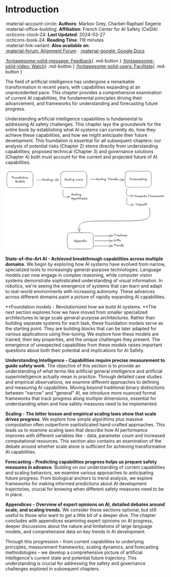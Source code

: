 # Introduction

:material-account-circle: **Authors**: Markov Grey, Charbel-Raphael Segerie  
:material-office-building: **Affiliation**: French Center for AI Safety (CeSIA)  
:octicons-clock-24: **Last Updated**: 2024-03-27  
:octicons-book-24: **Reading Time**: 119 minutes  
:material-link-variant: **Also available on**:  
[:material-forum: Alignment Forum](https://www.alignmentforum.org/posts/MkfaQyxB9PN4h8Bs9/) · [:material-google: Google Docs](https://docs.google.com/document/d/1HKo0Kest9Xppjn7m2ODpfMUlEu93SzLsfxXBH48Xaus/edit?usp=sharing)

[:fontawesome-solid-message: Feedback](https://forms.gle/ZsA4hEWUx1ZrtQLL9){ .md-button }
[:fontawesome-solid-video: Watch](https://www.youtube.com/watch?v=J_iMeH1hb9M){ .md-button }
[:fontawesome-solid-users: Facilitate](https://docs.google.com/document/d/1L32xCVUCWEsm-x8UZ3GSTgKnmBcC7rJQLLIh9wGLj40/edit?usp=sharing){ .md-button }


The field of artificial intelligence has undergone a remarkable transformation in recent years, with capabilities expanding at an unprecedented pace. This chapter provides a comprehensive examination of current AI capabilities, the fundamental principles driving their advancement, and frameworks for understanding and forecasting future progress.

Understanding artificial intelligence capabilities is fundamental to addressing AI safety challenges. This chapter lays the groundwork for the entire book by establishing what AI systems can currently do, how they achieve these capabilities, and how we might anticipate their future development. This foundation is essential for all subsequent chapters: our analysis of potential risks (Chapter 2) stems directly from understanding capabilities; proposed technical (Chapter 3) and governance solutions (Chapter 4) both must account for the current and projected future of AI capabilities.

![Enter image alt description](Images/z8U_Image_1.png)

**State-of-the-Art AI - Achieved breakthrough capabilities across multiple domains**. We begin by exploring how AI systems have evolved from narrow, specialized tools to increasingly general-purpose technologies. Language models can now engage in complex reasoning, while computer vision systems demonstrate sophisticated understanding of visual information. In robotics, we're seeing the emergence of systems that can learn and adapt to real-world environments with increasing autonomy. These advances across different domains paint a picture of rapidly expanding AI capabilities.

**Foundation models - Revolutionized how we build AI systems. **The next section explores how we have moved from smaller specialized architectures to large scale general-purpose architectures. Rather than building separate systems for each task, these foundation models serve as the starting point. They are building blocks that can be later adapted for various applications using fine-tuning. We explore how these models are trained, their key properties, and the unique challenges they present. The emergence of unexpected capabilities from these models raises important questions about both their potential and implications for AI Safety.

**Understanding Intelligence - Capabilities require precise measurement to guide safety work**. The objective of this section is to provide an understanding of what terms like artificial general intelligence and artificial superintelligence actually mean in practice. Through detailed case studies and empirical observations, we examine different approaches to defining and measuring AI capabilities. Moving beyond traditional binary distinctions between "narrow" and "general" AI, we introduce more nuanced formal frameworks that track progress along multiple dimensions, essential for understanding when and how safety measures need to be implemented.

**Scaling - The bitter lesson and empirical scaling laws show that scale drives progress**. We explore how simple algorithms plus massive computation often outperform sophisticated hand-crafted approaches. This leads us to examine scaling laws that describe how AI performance improves with different variables like - data, parameter count and increased computational resources. This section also contains an examination of the debate around whether scale alone is sufficient for achieving transformative AI capabilities.

**Forecasting - Predicting capabilities progress helps us prepare safety measures in advance**. Building on our understanding of current capabilities and scaling behaviors, we examine various approaches to anticipating future progress. From biological anchors to trend analysis, we explore frameworks for making informed predictions about AI development trajectories, crucial for knowing when different safety measures need to be in place.

**Appendices - Overview of expert opinions on AI, detailed debates around scale, and scaling trends.** We consider these sections optional, but still useful to those who want to get a little bit of a deeper dive. The chapter concludes with appendices examining expert opinions on AI progress, deeper discussions about the nature and limitations of large language models, and comprehensive data on key trends in AI development.

Through this progression – from current capabilities to underlying principles, measurement frameworks, scaling dynamics, and forecasting methodologies – we develop a comprehensive picture of artificial intelligence's current state and potential future trajectory. This understanding is crucial for addressing the safety and governance challenges explored in subsequent chapters.
